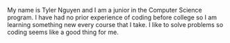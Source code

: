 My name is Tyler Nguyen and I am a junior in the Computer Science program. I have had no prior experience of coding before college so I am learning something new every course that I take. I like to solve problems so coding seems like a good thing for me. 
